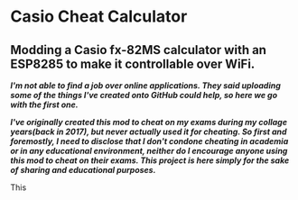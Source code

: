 # Casio Cheat Calculator
## Modding a Casio fx-82MS calculator with an ESP8285 to make it controllable over WiFi.

***I'm not able to find a job over online applications. They said uploading some of the things I've created onto GitHub could help, so here we go with the first one.***

***I've originally created this mod to cheat on my exams during my collage years(back in 2017), but never actually used it for cheating. So first and foremostly, I need to disclose that I don't condone cheating in academia or in any educational environment, neither do I encourage anyone using this mod to cheat on their exams. This project is here simply for the sake of sharing and educational purposes.***

This 

